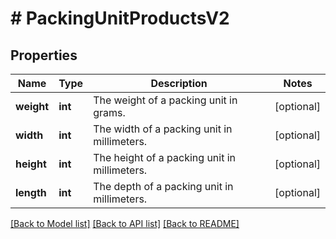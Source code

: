 # # PackingUnitProductsV2

## Properties

Name | Type | Description | Notes
------------ | ------------- | ------------- | -------------
**weight** | **int** | The weight of a packing unit in grams. | [optional]
**width** | **int** | The width of a packing unit in millimeters. | [optional]
**height** | **int** | The height of a packing unit in millimeters. | [optional]
**length** | **int** | The depth of a packing unit in millimeters. | [optional]

[[Back to Model list]](../../README.md#models) [[Back to API list]](../../README.md#endpoints) [[Back to README]](../../README.md)

